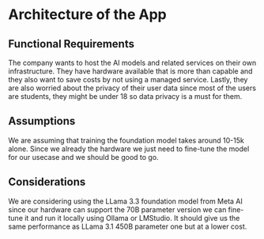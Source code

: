 # Architecture of the App

## Functional Requirements

The company wants to host the AI models and related services on their own infrastructure. They have hardware available that is more than capable and they also want to save costs by not using a managed service. Lastly, they are also worried about the privacy of their user data since most of the users are students, they might be under 18 so data privacy is a must for them.

## Assumptions

We are assuming that training the foundation model takes around 10-15k alone. Since we already the hardware we just need to fine-tune the model for our usecase and we should be good to go.

## Considerations

We are considering using the LLama 3.3 foundation model from Meta AI since our hardware can support the 70B parameter version we can fine-tune it and run it locally using Ollama or LMStudio. It should give us the same performance as LLama 3.1 450B parameter one but at a lower cost.
